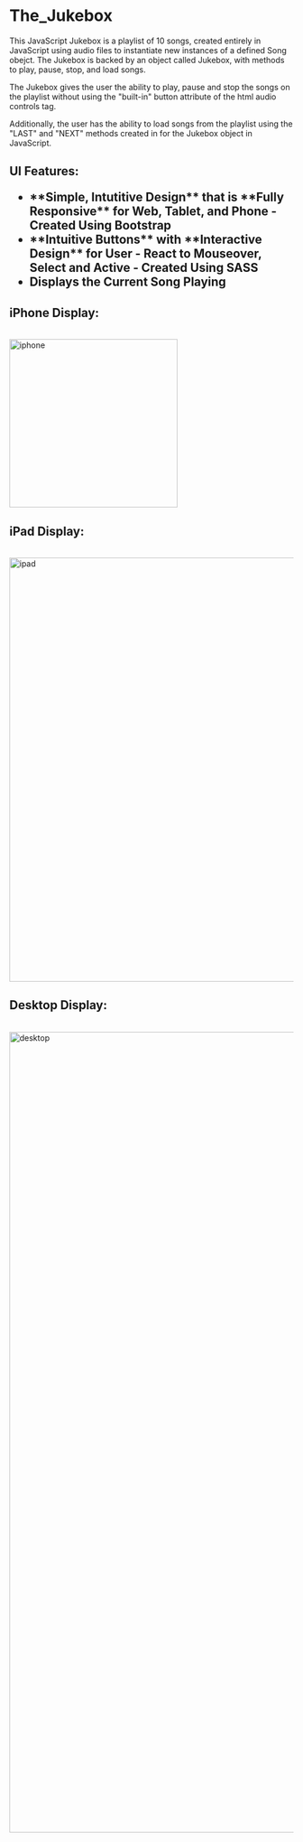 # The_Jukebox

This JavaScript Jukebox is a playlist of 10 songs, 
created entirely in JavaScript using audio files to instantiate new instances of a defined Song obejct.
The Jukebox is backed by an object called Jukebox, with methods to play, pause, stop, and load songs.

The Jukebox gives the user the ability to play, pause and stop the songs on the playlist
without using the "built-in" button attribute of the html audio controls tag.

Additionally, the user has the ability to load songs from the playlist
using the "LAST" and "NEXT" methods created in for the Jukebox object in JavaScript.

<h2>UI Features:</gh2><br>
<ul>
	<li>**Simple, Intutitive Design** that is **Fully Responsive** for Web, Tablet, and Phone - Created Using Bootstrap</li>
	<li>**Intuitive Buttons** with **Interactive Design** for User - React to Mouseover, Select and Active - Created Using SASS</li>
	<li>Displays the Current Song Playing </li>
</ul>

<h2>iPhone Display:</h2> <br>
<img width="298" alt="iphone" src="https://cloud.githubusercontent.com/assets/14220315/12618465/f0ad2612-c4e1-11e5-8bf4-1a2e2ae6ad10.png">

<h2>iPad Display:</h2> <br>
<img width="751" alt="ipad" src="https://cloud.githubusercontent.com/assets/14220315/12618467/f0b2b8d4-c4e1-11e5-9f99-790db1ff3f97.png">

<h2>Desktop Display:</h2> <br>
<img width="1418" alt="desktop" src="https://cloud.githubusercontent.com/assets/14220315/12618466/f0aed7fa-c4e1-11e5-973e-5d6d027a4c89.png">

